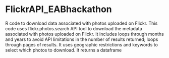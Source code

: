 # FlickrAPI_EABhackathon

R code to download data associated with photos uploaded on Flickr. 
This code uses flickr.photos.search API tool to download the metadata associated with photos uploaded on Flickr. It includes loops through months and years to avoid API limitations in the number of results returned; loops through pages of results. It uses geographic restrictions and keywords to select which photos to download. It returns a dataframe
